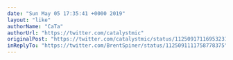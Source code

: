 ```yaml
---
date: "Sun May 05 17:35:41 +0000 2019"
layout: "like"
authorName: "CaTa"
authorUrl: "https://twitter.com/catalystmic"
originalPost: "https://twitter.com/catalystmic/status/1125091711695323139"
inReplyTo: "https://twitter.com/BrentSpiner/status/1125091111758778375"
---
```

